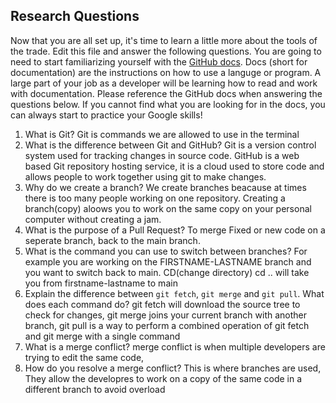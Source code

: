 ## Research Questions 

Now that you are all set up, it's time to learn a little more about the tools of the trade. Edit this file and answer the following questions. You are going to need to start familiarizing yourself with the [GitHub docs](https://docs.github.com/en). Docs (short for documentation) are the instructions on how to use a languge or program. A large part of your job as a developer will be learning how to read and work with documentation. Please reference the GitHub docs when answering the questions below. If you cannot find what you are looking for in the docs, you can always start to practice your Google skills!

1. What is Git? Git is commands we are allowed to use in the terminal	 
2. What is the difference between Git and GitHub?  Git is a version control system used for tracking changes in source code. GitHub is a web based Git repository hosting service, it is a cloud used to store code and allows people to work together using git to make changes.
3. Why do we create a branch? We create branches beacause at times there is too many people working on one repository. Creating a branch(copy) aloows you to work on the same copy on your personal computer without creating a jam.
4. What is the purpose of a Pull Request? To merge Fixed or new code on a seperate branch, back to the main branch.
5. What is the command you can use to switch between branches? For example you are working on the FIRSTNAME-LASTNAME branch and you want to switch back to main. CD(change directory) cd .. will take you from firstname-lastname to main
6. Explain the difference between `git fetch`, `git merge` and `git pull`. What does each command do? git fetch will download the source tree to check for changes, git merge joins your current branch with another branch, git pull is a way to perform a combined operation of git fetch and git merge with a single command 
7. What is a merge conflict? merge conflict is when multiple developers are trying to edit the same code, 
8. How do you resolve a merge conflict? This is where branches are used, They allow the developres to work on a copy of the same code in a different branch to avoid overload 
